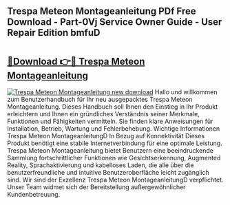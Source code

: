 ## Trespa Meteon Montageanleitung PDf Free Download - Part-0Vj Service Owner Guide - User Repair Edition bmfuD

# <h2><a href="http://df8xi6.blite.top/?on=Trespa+Meteon+Montageanleitung">🔗Download 👉🔴 Trespa Meteon Montageanleitung</a></h2>

[![Trespa Meteon Montageanleitung new download](https://i.imgur.com/lujVjoI.png)](http://df8xi6.blite.top/?on=Trespa+Meteon+Montageanleitung)
Hallo und willkommen zum Benutzerhandbuch für Ihr neu ausgepacktes Trespa Meteon Montageanleitung. Dieses Handbuch soll Ihnen den Einstieg in Ihr Produkt erleichtern und Ihnen ein gründliches Verständnis seiner Merkmale, Funktionen und Fähigkeiten vermitteln. Sie finden klare Anweisungen für Installation, Betrieb, Wartung und Fehlerbehebung. Wichtige Informationen Trespa Meteon MontageanleitungD In Bezug auf Konnektivität Dieses Produkt benötigt eine stabile Internetverbindung für eine optimale Leistung. Trespa Meteon Montageanleitung bietet Benutzern eine beeindruckende Sammlung fortschrittlicher Funktionen wie Gesichtserkennung, Augmented Reality, Sprachaktivierung und kabelloses Laden, die alle über die benutzerfreundliche und intuitive Benutzeroberfläche leicht zugänglich sind. Wir sind der Exzellenz Trespa Meteon MontageanleitungD verpflichtet. Unser Team widmet sich der Bereitstellung außergewöhnlicher Kundenbetreuung.
